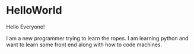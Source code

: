 # HelloWorld

Hello Everyone!

I am a new programmer trying to learn the ropes. I am learning python and want to learn some front end along with how to code machines.
